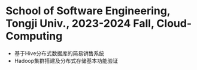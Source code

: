 # School of Software Engineering, Tongji Univ., 2023-2024 Fall, Cloud-Computing

- 基于Hive分布式数据库的简易销售系统
- Hadoop集群搭建及分布式存储基本功能验证